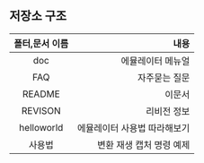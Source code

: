 ## 저장소 구조


|폴터,문서 이름|내용|
|:---:|---:|
|doc|에뮬레이터 메뉴얼|
|FAQ|자주묻는 질문|
|README|이문서|
|REVISON|리비전 정보|
|helloworld|에뮬레이터 사용법 따라해보기|
|사용법|변환 재생 캡처 명령 예제|

